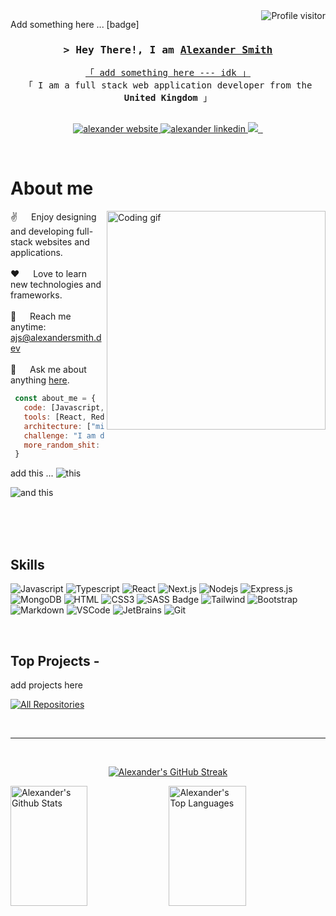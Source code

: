 <a href="https://komarev.com/ghpvc/?username=alexsmith2910">
  <img align="right" src="https://komarev.com/ghpvc/?username=alexsmith2910&label=Visitors&color=0e75b6&style=for-the-badge" alt="Profile visitor" />
</a>

Add something here ... [badge]

<h3 align="center">
        <samp>&gt; Hey There!, I am
                <b><a target="_blank" href="https://www.alexandersmith.dev/">Alexander Smith</a></b>
        </samp>
</h3>


<p align="center"> 
  <samp>
    <a href="https://www.google.com/">「 add something here --- idk 」</a>
    <br>
    「 I am a full stack web application developer from the <b>United Kingdom</b> 」
    <br>
    <br>
  </samp>
</p>

<p align="center">
 <a href="https://www.alexandersmith.dev" target="blank">
  <img src="https://img.shields.io/badge/Website-DC143C?style=for-the-badge&logo=medium&logoColor=white" alt="alexander website" />
 </a>
 <a href="https://www.linkedin.com/in/alex-smith-dev/" target="_blank">
  <img src="https://img.shields.io/badge/LinkedIn-0077B5?style=for-the-badge&logo=linkedin&logoColor=white" alt="alexander linkedin"/>
 </a>
<a href="https://twitter.com/" target="_blank">
  <img src="https://img.shields.io/badge/Twitter-1DA1F2?style=for-the-badge&logo=twitter&logoColor=white" />
 </a>
<a href="https://instagram.com/" target="_blank">
  <img src="https://img.shields.io/badge/Instagram-fe4164?style=for-the-badge&logo=instagram&logoColor=white" alt="" />
 </a>
  <a href="https://facebook.com/" target="_blank">
  <img src="https://img.shields.io/badge/Facebook-20BEFF?&style=for-the-badge&logo=facebook&logoColor=white" alt=""  />
  </a> 
</p>
<br />

 # About me
 
<p>
 <img align="right" width="350" src="/assets/programmer.gif" alt="Coding gif" />
  
 ✌️ &emsp; Enjoy designing and developing full-stack websites and applications. <br/><br/>
 ❤️ &emsp; Love to learn new technologies and frameworks.<br/><br/>
 📧 &emsp; Reach me anytime: ajs@alexandersmith.dev<br/><br/>
 💬 &emsp; Ask me about anything [here](https://github.com/alexsmith2910/alexsmith2910/issues).

 ```javascript
  const about_me = {
    code: [Javascript, Typescript, HTML, CSS, Python, Java],
    tools: [React, Redux, Node, Storybook, Styled-Components, Jest, Docker],
    architecture: ["microservices", "event-driven", "design system pattern"],
    challenge: "I am doing the #100DaysOfCode challenge focused on react and typescript",
    more_random_shit: "idk, you seem more interesting tbh..."
  }
```

add this ... ![this](https://github.com/anmol098/npx_card)

![and this](https://studioelsa.se/blog/open-source-oss-npx-business-card/)


</p>

<br/>
<br/>
<br/>

## Skills

![Javascript](https://img.shields.io/badge/Javascript-F0DB4F?style=for-the-badge&labelColor=black&logo=javascript&logoColor=F0DB4F)
![Typescript](https://img.shields.io/badge/Typescript-007acc?style=for-the-badge&labelColor=black&logo=typescript&logoColor=007acc)
![React](https://img.shields.io/badge/-React-61DBFB?style=for-the-badge&labelColor=black&logo=react&logoColor=61DBFB)
![Next.js](https://img.shields.io/badge/next.js-000000?style=for-the-badge&logo=nextdotjs&logoColor=white)
![Nodejs](https://img.shields.io/badge/Nodejs-3C873A?style=for-the-badge&labelColor=black&logo=node.js&logoColor=3C873A)
![Express.js](https://img.shields.io/badge/Express.js-000000?style=for-the-badge&logo=express&logoColor=white)
![MongoDB](https://img.shields.io/badge/MongoDB-4EA94B?style=for-the-badge&logo=mongodb&logoColor=white)
![HTML](https://img.shields.io/badge/HTML5-E34F26?style=for-the-badge&logo=html5&logoColor=white)
![CSS3](https://img.shields.io/badge/CSS3-1572B6?style=for-the-badge&logo=css3&logoColor=white)
![SASS Badge](https://img.shields.io/badge/Sass-CC6699?style=for-the-badge&logo=sass&logoColor=white)
![Tailwind](https://img.shields.io/badge/Tailwind_CSS-092749?style=for-the-badge&logo=tailwindcss&logoColor=06B6D4&labelColor=000000)
![Bootstrap](https://img.shields.io/badge/Bootstrap-563D7C?style=for-the-badge&logo=bootstrap&logoColor=white)
![Markdown](https://img.shields.io/badge/Markdown-000000?style=for-the-badge&logo=markdown&logoColor=white)
![VSCode](https://img.shields.io/badge/Visual_Studio-0078d7?style=for-the-badge&logo=visual%20studio&logoColor=white)
![JetBrains](https://img.shields.io/badge/JetBrains-000000?style=for-the-badge&logo=jetbrains&logoColor=white)
![Git](https://img.shields.io/badge/Git-F05032?style=for-the-badge&logo=git&logoColor=white)

<br/>

## Top Projects -

add projects here


<p align="left">
  <a href="https://github.com/alexsmith2910?tab=repositories" target="_blank"><img alt="All Repositories" title="All Repositories" src="https://img.shields.io/badge/-All%20Repos-2962FF?style=for-the-badge&logo=koding&logoColor=white"/></a>
</p>

<br/>
<hr/>
<br/>

<p align="center">
  <a href="https://github.com/alexsmith2910">
    <img src="https://github-readme-streak-stats.herokuapp.com/?user=alexsmith2910&theme=radical&border=7F3FBF&background=0D1117" alt="Alexander's GitHub Streak"/>
  </a>
</p>

<a> 
    <a href="https://github.com/alexsmith2910"><img alt="Alexander's Github Stats" src="https://denvercoder1-github-readme-stats.vercel.app/api?username=alexsmith2910&show_icons=true&count_private=true&theme=react&border_color=7F3FBF&bg_color=0D1117&title_color=F85D7F&icon_color=F8D866" height="192px" width="49.5%"/></a>
  <a href="https://github.com/alexsmith2910"><img alt="Alexander's Top Languages" src="https://denvercoder1-github-readme-stats.vercel.app/api/top-langs/?username=alexsmith2910&langs_count=8&layout=compact&theme=react&border_color=7F3FBF&bg_color=0D1117&title_color=F85D7F&icon_color=F8D866" height="192px" width="49.5%"/></a>
  <br/>
</a>
